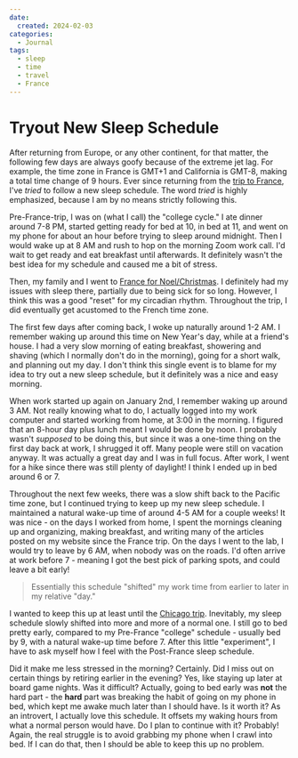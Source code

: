 ```yaml
---
date:
  created: 2024-02-03
categories:
  - Journal
tags:
  - sleep
  - time
  - travel
  - France
---
```

# Tryout New Sleep Schedule

After returning from Europe, or any other continent, for that matter, the following few days are always goofy because of the extreme jet lag. For example, the time zone in France is GMT+1 and California is GMT-8, making a total time change of 9 hours. Ever since returning from the [trip to France](./2023-12-16-france.md), I've *tried* to follow a new sleep schedule. The word *tried* is highly emphasized, because I am by no means strictly following this.

<!-- more -->

Pre-France-trip, I was on (what I call) the "college cycle." I ate dinner around 7-8 PM, started getting ready for bed at 10, in bed at 11, and went on my phone for about an hour before trying to sleep around midnight. Then I would wake up at 8 AM and rush to hop on the morning Zoom work call. I'd wait to get ready and eat breakfast until afterwards. It definitely wasn't the best idea for my schedule and caused me a bit of stress.

Then, my family and I went to [France for Noel/Christmas](./2023-12-16-france.md). I definitely had my issues with sleep there, partially due to being sick for so long. However, I think this was a good "reset" for my circadian rhythm. Throughout the trip, I did eventually get acustomed to the French time zone.

The first few days after coming back, I woke up naturally around 1-2 AM. I remember waking up around this time on New Year's day, while at a friend's house. I had a very slow morning of eating breakfast, showering and shaving (which I normally don't do in the morning), going for a short walk, and planning out my day. I don't think this single event is to blame for my idea to try out a new sleep schedule, but it definitely was a nice and easy morning.

When work started up again on January 2nd, I remember waking up around 3 AM. Not really knowing what to do, I actually logged into my work computer and started working from home, at 3:00 in the morning. I figured that an 8-hour day plus lunch meant I would be done by noon. I probably wasn't *supposed* to be doing this, but since it was a one-time thing on the first day back at work, I shrugged it off. Many people were still on vacation anyway. It was actually a great day and I was in full focus. After work, I went for a hike since there was still plenty of daylight! I think I ended up in bed around 6 or 7.

Throughout the next few weeks, there was a slow shift back to the Pacific time zone, but I continued trying to keep up my new sleep schedule. I maintained a natural wake-up time of around 4-5 AM for a couple weeks! It was nice - on the days I worked from home, I spent the mornings cleaning up and organizing, making breakfast, and writing many of the articles posted on my website since the France trip. On the days I went to the lab, I would try to leave by 6 AM, when nobody was on the roads. I'd often arrive at work before 7 - meaning I got the best pick of parking spots, and could leave a bit early!

> Essentially this schedule "shifted" my work time from earlier to later in my relative "day."

I wanted to keep this up at least until the [Chicago trip](./2024-01-20-ashrae-chicago.md). Inevitably, my sleep schedule slowly shifted into more and more of a normal one. I still go to bed pretty early, compared to my Pre-France "college" schedule - usually bed by 9, with a natural wake-up time before 7. After this little "experiment", I have to ask myself how I feel with the Post-France sleep schedule.

Did it make me less stressed in the morning? Certainly. Did I miss out on certain things by retiring earlier in the evening? Yes, like staying up later at board game nights. Was it difficult? Actually, going to bed early was **not** the hard part - the **hard** part was breaking the habit of going on my phone in bed, which kept me awake much later than I should have. Is it worth it? As an introvert, I actually love this schedule. It offsets my waking hours from what a normal person would have. Do I plan to continue with it? Probably! Again, the real struggle is to avoid grabbing my phone when I crawl into bed. If I can do that, then I should be able to keep this up no problem.